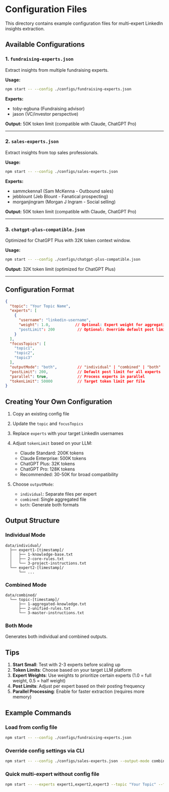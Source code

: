 # Configuration Files

This directory contains example configuration files for multi-expert LinkedIn insights extraction.

## Available Configurations

### 1. `fundraising-experts.json`
Extract insights from multiple fundraising experts.

**Usage:**
```bash
npm start -- --config ./configs/fundraising-experts.json
```

**Experts:**
- toby-egbuna (Fundraising advisor)
- jason (VC/investor perspective)

**Output:** 50K token limit (compatible with Claude, ChatGPT Pro)

---

### 2. `sales-experts.json`
Extract insights from top sales professionals.

**Usage:**
```bash
npm start -- --config ./configs/sales-experts.json
```

**Experts:**
- sammckenna1 (Sam McKenna - Outbound sales)
- jebblount (Jeb Blount - Fanatical prospecting)
- morganjingram (Morgan J Ingram - Social selling)

**Output:** 50K token limit (compatible with Claude, ChatGPT Pro)

---

### 3. `chatgpt-plus-compatible.json`
Optimized for ChatGPT Plus with 32K token context window.

**Usage:**
```bash
npm start -- --config ./configs/chatgpt-plus-compatible.json
```

**Output:** 32K token limit (optimized for ChatGPT Plus)

---

## Configuration Format

```json
{
  "topic": "Your Topic Name",
  "experts": [
    {
      "username": "linkedin-username",
      "weight": 1.0,           // Optional: Expert weight for aggregation (0-1)
      "postLimit": 200          // Optional: Override default post limit
    }
  ],
  "focusTopics": [
    "topic1",
    "topic2",
    "topic3"
  ],
  "outputMode": "both",         // "individual" | "combined" | "both"
  "postLimit": 200,             // Default post limit for all experts
  "parallel": true,             // Process experts in parallel
  "tokenLimit": 50000           // Target token limit per file
}
```

## Creating Your Own Configuration

1. Copy an existing config file
2. Update the `topic` and `focusTopics`
3. Replace `experts` with your target LinkedIn usernames
4. Adjust `tokenLimit` based on your LLM:
   - Claude Standard: 200K tokens
   - Claude Enterprise: 500K tokens
   - ChatGPT Plus: 32K tokens
   - ChatGPT Pro: 128K tokens
   - Recommended: 30-50K for broad compatibility

5. Choose `outputMode`:
   - `individual`: Separate files per expert
   - `combined`: Single aggregated file
   - `both`: Generate both formats

## Output Structure

### Individual Mode
```
data/individual/
  ├── expert1-[timestamp]/
  │   ├── 1-knowledge-base.txt
  │   ├── 2-core-rules.txt
  │   └── 3-project-instructions.txt
  └── expert2-[timestamp]/
      └── ...
```

### Combined Mode
```
data/combined/
  └── topic-[timestamp]/
      ├── 1-aggregated-knowledge.txt
      ├── 2-unified-rules.txt
      └── 3-master-instructions.txt
```

### Both Mode
Generates both individual and combined outputs.

## Tips

1. **Start Small**: Test with 2-3 experts before scaling up
2. **Token Limits**: Choose based on your target LLM platform
3. **Expert Weights**: Use weights to prioritize certain experts (1.0 = full weight, 0.5 = half weight)
4. **Post Limits**: Adjust per expert based on their posting frequency
5. **Parallel Processing**: Enable for faster extraction (requires more memory)

## Example Commands

### Load from config file
```bash
npm start -- --config ./configs/fundraising-experts.json
```

### Override config settings via CLI
```bash
npm start -- --config ./configs/sales-experts.json --output-mode combined --token-limit 32000
```

### Quick multi-expert without config file
```bash
npm start -- --experts expert1,expert2,expert3 --topic "Your Topic" --focus-topics "topic1,topic2" --output-mode both
```
